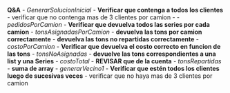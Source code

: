 **Q&A**
    - *GenerarSolucionInicial*
        - **Verificar que contenga a todos los clientes**
        - verificar que no contenga mas de 3 clientes por camion
        - <ALEATORIA>
    - *pedidosPorCamion*
        - **Verificar que devuelva todos las series por cada camion**
    - *tonsAsignadasPorCamion*
        - **devuelva las tons por camion correctamente**
        - **devuelva las tons no repartidas correctamente**
    - *costoPorCamion*
        - **Verificar que devuelva el costo correcto en funcion de las tons**
    - *tonsNoAsignadas*
        - **devuelve las tons correspondientes a una list y una Series**
    - *costoTotal*
        - **REVISAR que de la cuenta**
    - *tonsRepartidas*
        - **suma de array**
    - *generarVecino1*
        - **Verificar que estén todos los clientes luego de sucesivas veces**
        - verificar que no haya mas de 3 clientes por camion